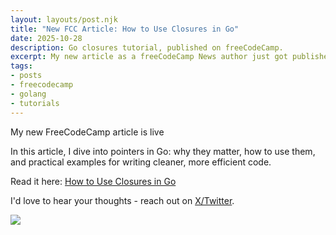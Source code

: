 ```yaml
---
layout: layouts/post.njk
title: "New FCC Article: How to Use Closures in Go"
date: 2025-10-28
description: Go closures tutorial, published on freeCodeCamp.
excerpt: My new article as a freeCodeCamp News author just got published!
tags:
- posts
- freecodecamp
- golang
- tutorials
---
```

My new FreeCodeCamp article is live

In this article, I dive into pointers in Go: why they matter, how to use them, and practical examples for writing cleaner, more efficient code.

Read it here: [How to Use Closures in Go](https://www.freecodecamp.org/news/how-to-use-closures-in-go/)

I'd love to hear your thoughts - reach out on [X/Twitter](https://x.com/gkoos430).  


![](https://cdn.hashnode.com/res/hashnode/image/upload/v1761597115311/04035f6b-6bd0-4889-8433-3f0d652f2586.png)
